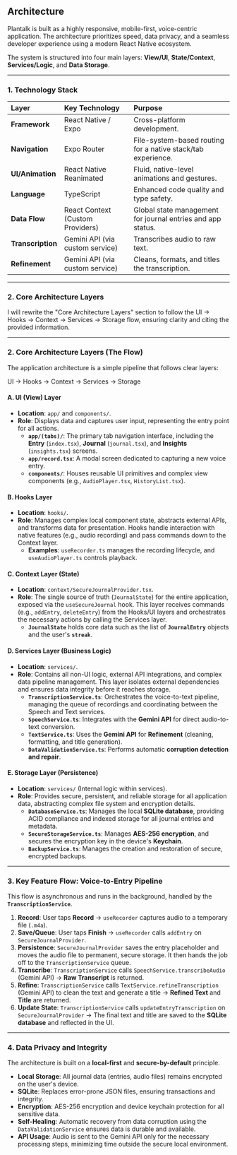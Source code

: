 ## Architecture

Plantalk is built as a highly responsive, mobile-first, voice-centric application. The architecture prioritizes speed, data privacy, and a seamless developer experience using a modern React Native ecosystem.

The system is structured into four main layers: **View/UI**, **State/Context**, **Services/Logic**, and **Data Storage**.

---

### 1. Technology Stack

| Layer | Key Technology | Purpose |
| :--- | :--- | :--- |
| **Framework** | React Native / Expo | Cross-platform development. |
| **Navigation** | Expo Router | File-system-based routing for a native stack/tab experience. |
| **UI/Animation** | React Native Reanimated | Fluid, native-level animations and gestures. |
| **Language** | TypeScript | Enhanced code quality and type safety. |
| **Data Flow** | React Context (Custom Providers) | Global state management for journal entries and app status. |
| **Transcription** | Gemini API (via custom service) | Transcribes audio to raw text. |
| **Refinement** | Gemini API (via custom service) | Cleans, formats, and titles the transcription. |

---

### 2. Core Architecture Layers
I will rewrite the "Core Architecture Layers" section to follow the UI $\rightarrow$ Hooks $\rightarrow$ Context $\rightarrow$ Services $\rightarrow$ Storage flow, ensuring clarity and citing the provided information.

---

### 2. Core Architecture Layers (The Flow)

The application architecture is a simple pipeline that follows clear layers: 

UI → Hooks → Context → Services → Storage

#### A. UI (View) Layer
* **Location**: `app/` and `components/`.
* **Role**: Displays data and captures user input, representing the entry point for all actions.
    * **`app/(tabs)/`**: The primary tab navigation interface, including the **Entry** (`index.tsx`), **Journal** (`journal.tsx`), and **Insights** (`insights.tsx`) screens.
    * **`app/record.tsx`**: A modal screen dedicated to capturing a new voice entry.
    * **`components/`**: Houses reusable UI primitives and complex view components (e.g., `AudioPlayer.tsx`, `HistoryList.tsx`).

#### B. Hooks Layer
* **Location**: `hooks/`.
* **Role**: Manages complex local component state, abstracts external APIs, and transforms data for presentation. Hooks handle interaction with native features (e.g., audio recording) and pass commands down to the Context layer.
    * **Examples**: `useRecorder.ts` manages the recording lifecycle, and `useAudioPlayer.ts` controls playback.

#### C. Context Layer (State)
* **Location**: `context/SecureJournalProvider.tsx`.
* **Role**: The single source of truth (`JournalState`) for the entire application, exposed via the `useSecureJournal` hook. This layer receives commands (e.g., `addEntry`, `deleteEntry`) from the Hooks/UI layers and orchestrates the necessary actions by calling the Services layer.
    * **`JournalState`** holds core data such as the list of **`JournalEntry`** objects and the user's **`streak`**.

#### D. Services Layer (Business Logic)
* **Location**: `services/`.
* **Role**: Contains all non-UI logic, external API integrations, and complex data pipeline management. This layer isolates external dependencies and ensures data integrity before it reaches storage.
    * **`TranscriptionService.ts`**: Orchestrates the voice-to-text pipeline, managing the queue of recordings and coordinating between the Speech and Text services.
    * **`SpeechService.ts`**: Integrates with the **Gemini API** for direct audio-to-text conversion.
    * **`TextService.ts`**: Uses the **Gemini API** for **Refinement** (cleaning, formatting, and title generation).
    * **`DataValidationService.ts`**: Performs automatic **corruption detection and repair**.

#### E. Storage Layer (Persistence)
* **Location**: `services/` (Internal logic within services).
* **Role**: Provides secure, persistent, and reliable storage for all application data, abstracting complex file system and encryption details.
    * **`DatabaseService.ts`**: Manages the local **SQLite database**, providing ACID compliance and indexed storage for all journal entries and metadata.
    * **`SecureStorageService.ts`**: Manages **AES-256 encryption**, and secures the encryption key in the device's **Keychain**.
    * **`BackupService.ts`**: Manages the creation and restoration of secure, encrypted backups.

---

### 3. Key Feature Flow: Voice-to-Entry Pipeline

This flow is asynchronous and runs in the background, handled by the **`TranscriptionService`**.

1.  **Record**: User taps **Record** $\rightarrow$ `useRecorder` captures audio to a temporary file (`.m4a`).
2.  **Save/Queue**: User taps **Finish** $\rightarrow$ `useRecorder` calls `addEntry` on `SecureJournalProvider`.
3.  **Persistence**: `SecureJournalProvider` saves the entry placeholder and moves the audio file to permanent, secure storage. It then hands the job off to the `TranscriptionService` queue.
4.  **Transcribe**: `TranscriptionService` calls `SpeechService.transcribeAudio` (Gemini API) $\rightarrow$ **Raw Transcript** is returned.
5.  **Refine**: `TranscriptionService` calls `TextService.refineTranscription` (Gemini API) to clean the text and generate a title $\rightarrow$ **Refined Text** and **Title** are returned.
6.  **Update State**: `TranscriptionService` calls `updateEntryTranscription` on `SecureJournalProvider` $\rightarrow$ The final text and title are saved to the **SQLite database** and reflected in the UI.

---

### 4. Data Privacy and Integrity

The architecture is built on a **local-first** and **secure-by-default** principle.

* **Local Storage**: All journal data (entries, audio files) remains encrypted on the user's device.
* **SQLite**: Replaces error-prone JSON files, ensuring transactions and integrity.
* **Encryption**: AES-256 encryption and device keychain protection for all sensitive data.
* **Self-Healing**: Automatic recovery from data corruption using the `DataValidationService` ensures data is durable and available.
* **API Usage**: Audio is sent to the Gemini API only for the necessary processing steps, minimizing time outside the secure local environment.
